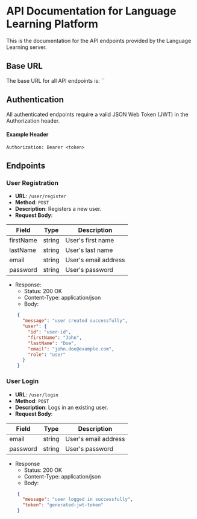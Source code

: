 # API Documentation for Language Learning Platform

This is the documentation for the API endpoints provided by the Language Learning server.

## Base URL

The base URL for all API endpoints is: ``

## Authentication

All authenticated endpoints require a valid JSON Web Token (JWT) in the Authorization header.

#### Example Header

```plaintext
Authorization: Bearer <token>
```

## Endpoints

### User Registration

 - **URL**: `/user/register`
 - **Method**: `POST`
 - **Description**: Registers a new user.
 - **Request Body**:

| Field      | Type   | Description          |
|------------|--------|----------------------|
| firstName  | string | User's first name    |
| lastName   | string | User's last name     |
| email      | string | User's email address |
| password   | string | User's password      |

- Response:
  - Status: 200 OK
  - Content-Type: application/json
  - Body:

```json
    {
      "message": "user created successfully",
      "user": {
        "id": "user-id",
        "firstName": "John",
        "lastName": "Doe",
        "email": "john.doe@example.com",
        "role": "user"
      }
    }
```


### User Login

 - **URL**: `/user/login`  <!-- Corrected URL -->
 - **Method**: `POST`
 - **Description**: Logs in an existing user.
 - **Request Body**:

| Field      | Type   | Description          |
|------------|--------|----------------------|
| email      | string | User's email address |
| password   | string | User's password      |

- Response
  - Status: 200 OK
  - Content-Type: application/json
  - Body:

```json
    {
      "message": "user logged in successfully",
      "token": "generated-jwt-token"
    }







